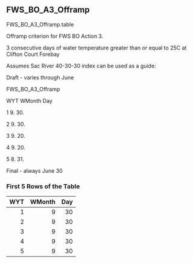## FWS_BO_A3_Offramp
FWS_BO_A3_Offramp.table



Offramp criterion for FWS BO Action 3.

3 consecutive days of water temperature greater than or equal to 25C at Clifton Court Forebay

Assumes Sac River 40-30-30 index can be used as a guide:



Draft - varies through June

FWS_BO_A3_Offramp

WYT    WMonth   Day

1      9.      30.

2      9.      30.

3      9.      20.

4      9.      20.

5      8.      31.



Final - always June 30

### First 5 Rows of the Table
|   WYT |   WMonth |   Day |
|------:|---------:|------:|
|     1 |        9 |    30 |
|     2 |        9 |    30 |
|     3 |        9 |    30 |
|     4 |        9 |    30 |
|     5 |        9 |    30 |